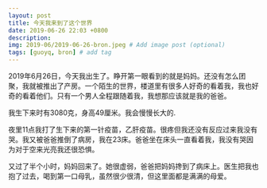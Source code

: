 ```yaml
---
layout: post
title: 今天我来到了这个世界
date: 2019-06-26 22:03 +0800
description: 
img: 2019-06/2019-06-26-bron.jpeg # Add image post (optional)
tags: [guoyq, bron] # add tag
---
```


2019年6月26日，今天我出生了。睁开第一眼看到的就是妈妈。还没有怎么团聚，我就被推出了产房。一个陌生的世界，楼道里有很多人好奇的看着我，我也好奇的看着他们。只有一个男人全程跟随着我，我想那应该就是我的爸爸。

我生下来时有3080克，身高49厘米。我会慢慢长大的.

夜里11点我打了生下来的第一针疫苗，乙肝疫苗。很疼但我还没有反应过来我没有哭。我又被爸爸推倒了病房，我在23床。爸爸坐在床头一直看着我，我没有哭因为对于空来光亮我还很恐惧。

又过了半个小时，妈妈回来了。她很虚弱，爸爸把妈妈搀到了病床上。医生把我也抱了过去，喝到第一口母乳，虽然很少很清，但这里面都是满满的母爱。

